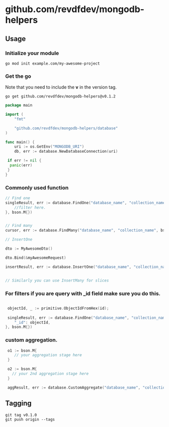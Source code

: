 # github.com/revdfdev/mongodb-helpers

## Usage

### Initialize your module

```
go mod init example.com/my-awesome-project
```

### Get the go

Note that you need to include the **v** in the version tag.

```
go get github.com/revdfdev/mongodb-helpers@v0.1.2
```

```go
package main

import (
    "fmt"

    "github.com/revdfdev/mongodb-helpers/database"
)

func main() {
    uri := os.GetEnv("MONGODB_URI")
    db, err := database.NewDatabaseConnection(uri)

 if err != nil {
  panic(err)
 }
}
```

### Commonly used function

```go
// Find one
singleResult, err := database.FindOne("database_name", "collection_name", bson.M{
    //filter here.
}, bson.M{})


// Find many
cursor, err := database.FindMany("database_name", "collection_name", bson.M{}, bson.M{})

// InsertOne

dto := MyAwesomeDto()

dto.Bind(&myAwesomeRequest)

insertResult, err := database.InsertOne("database_name", "collection_name", dto)


// Similarly you can use InsertMany for slices


```

### For filters if you are query with _id field make sure you do this.
```go

 objectId, _ := primitive.ObjectIdFromHex(id);
 
 singleResult, err := database.FindOne("database_name", "collection_name", bson.M{
    "_id": objectId,
}, bson.M{})
```

### custom aggregation.
```go
 o1 := bson.M{
    // your aggregation stage here
 }

 o2 := bson.M{
   // your 2nd aggregation stage here  
 }

 aggResult, err := database.CustomAggregate("database_name", "collection_name", []bson.M{o1, o2})
```

## Tagging

```
git tag v0.1.0
git push origin --tags
```
